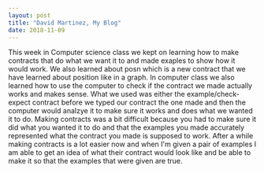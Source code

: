 ```yaml
---
layout: post
title: "David Martinez, My Blog"
date: 2018-11-09
---
```


  This week in Computer science class we kept on learning how to make contracts that do what we want it to and made exaples to show how it would work. We also learned about posn which is a new contract that we have learned about position like in a graph. In computer class we also learned how to use the computer to check if the contract we made actually works and makes sense. What we used was either the example/check-expect contract before we typed our contract the one made and then the computer would analzye it to make sure it works and does what we wanted it to do. Making contracts was a bit difficult because you had to make sure it did what you wanted it to do and that the examples you made accurately represented what the contract you made is supposed to work. After a while making contracts is a lot easier now and when I'm given a pair of examples I am able to get an idea of what their contract would look like and be able to make it so that the examples that were given are true.
